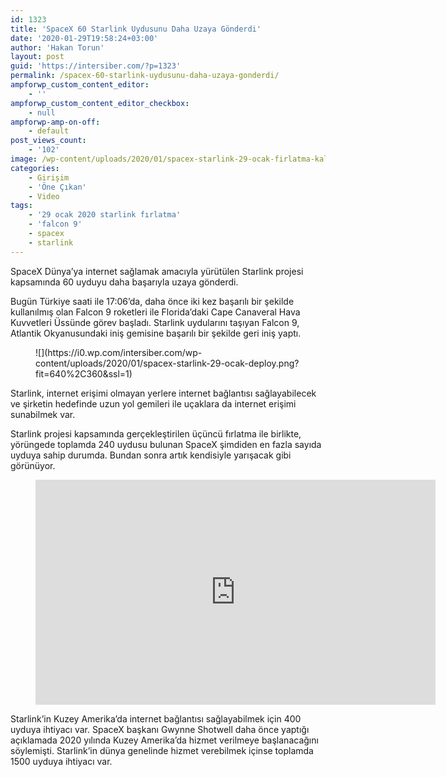 ```yaml
---
id: 1323
title: 'SpaceX 60 Starlink Uydusunu Daha Uzaya Gönderdi'
date: '2020-01-29T19:58:24+03:00'
author: 'Hakan Torun'
layout: post
guid: 'https://intersiber.com/?p=1323'
permalink: /spacex-60-starlink-uydusunu-daha-uzaya-gonderdi/
ampforwp_custom_content_editor:
    - ''
ampforwp_custom_content_editor_checkbox:
    - null
ampforwp-amp-on-off:
    - default
post_views_count:
    - '102'
image: /wp-content/uploads/2020/01/spacex-starlink-29-ocak-firlatma-kalkis.png
categories:
    - Girişim
    - 'Öne Çıkan'
    - Video
tags:
    - '29 ocak 2020 starlink fırlatma'
    - 'falcon 9'
    - spacex
    - starlink
---
```


SpaceX Dünya’ya internet sağlamak amacıyla yürütülen Starlink projesi kapsamında 60 uyduyu daha başarıyla uzaya gönderdi.

Bugün Türkiye saati ile 17:06’da, daha önce iki kez başarılı bir şekilde kullanılmış olan Falcon 9 roketleri ile Florida’daki Cape Canaveral Hava Kuvvetleri Üssünde görev başladı. Starlink uydularını taşıyan Falcon 9, Atlantik Okyanusundaki iniş gemisine başarılı bir şekilde geri iniş yaptı.

<figure class="wp-block-image size-large">![](https://i0.wp.com/intersiber.com/wp-content/uploads/2020/01/spacex-starlink-29-ocak-deploy.png?fit=640%2C360&ssl=1)</figure>Starlink, internet erişimi olmayan yerlere internet bağlantısı sağlayabilecek ve şirketin hedefinde uzun yol gemileri ile uçaklara da internet erişimi sunabilmek var.

Starlink projesi kapsamında gerçekleştirilen üçüncü fırlatma ile birlikte, yörüngede toplamda 240 uydusu bulunan SpaceX şimdiden en fazla sayıda uyduya sahip durumda. Bundan sonra artık kendisiyle yarışacak gibi görünüyor.

<figure class="wp-block-embed-youtube wp-block-embed is-type-video is-provider-youtube wp-embed-aspect-16-9 wp-has-aspect-ratio"><div class="wp-block-embed__wrapper"><span class="embed-youtube" style="text-align:center; display: block;"><iframe allowfullscreen="true" class="youtube-player" height="360" src="https://www.youtube.com/embed/CusjSHsH_kY?version=3&rel=1&fs=1&autohide=2&showsearch=0&showinfo=1&iv_load_policy=1&wmode=transparent" style="border:0;" width="640"></iframe></span></div></figure>Starlink’in Kuzey Amerika’da internet bağlantısı sağlayabilmek için 400 uyduya ihtiyacı var. SpaceX başkanı Gwynne Shotwell daha önce yaptığı açıklamada 2020 yılında Kuzey Amerika’da hizmet verilmeye başlanacağını söylemişti. Starlink’in dünya genelinde hizmet verebilmek içinse toplamda 1500 uyduya ihtiyacı var.